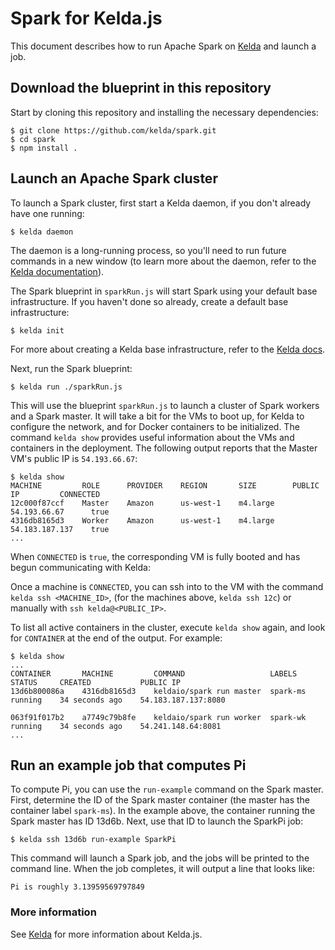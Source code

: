 # Spark for Kelda.js
This document describes how to run Apache Spark on [Kelda](http://docs.kelda.io)
and launch a job.

## Download the blueprint in this repository

Start by cloning this repository and installing the necessary dependencies:

```console
$ git clone https://github.com/kelda/spark.git
$ cd spark
$ npm install .
```

## Launch an Apache Spark cluster

To launch a Spark cluster, first start a Kelda daemon, if you don't already have
one running:

```console
$ kelda daemon
```

The daemon is a long-running process, so you'll need to run future commands in
a new window (to learn more about the daemon, refer to
the [Kelda documentation](http://docs.kelda.io)).

The Spark blueprint in `sparkRun.js` will start Spark using your default base
infrastructure.  If you haven't done so already, create a default base
infrastructure:

```console
$ kelda init
```

For more about creating a Kelda base infrastructure, refer to the
[Kelda docs](http://docs.kelda.io).

Next, run the Spark blueprint:

```console
$ kelda run ./sparkRun.js
```

This will use the blueprint `sparkRun.js` to launch a cluster of Spark workers
and a Spark master. It will take a bit for the VMs to boot up, for Kelda to
configure the network, and for Docker containers to be initialized. The command
`kelda show` provides useful information about the VMs and containers in the
deployment. The following output reports that the Master VM's public IP is
`54.193.66.67`:

```
$ kelda show
MACHINE         ROLE      PROVIDER    REGION       SIZE        PUBLIC IP         CONNECTED
12c000f87ccf    Master    Amazon      us-west-1    m4.large    54.193.66.67      true
4316db8165d3    Worker    Amazon      us-west-1    m4.large    54.183.187.137    true
...
```

When `CONNECTED` is `true`, the corresponding VM is fully booted and has begun
communicating with Kelda:

Once a machine is `CONNECTED`, you can ssh into to the VM with the command
`kelda ssh <MACHINE_ID>`, (for the machines above, `kelda ssh 12c`) or manually
with `ssh kelda@<PUBLIC_IP>`.

To list all active containers in the cluster, execute `kelda show` again, and
look for `CONTAINER` at the end of the output.  For example:

```
$ kelda show
...
CONTAINER       MACHINE         COMMAND                   LABELS      STATUS     CREATED           PUBLIC IP
13d6b800086a    4316db8165d3    keldaio/spark run master  spark-ms    running    34 seconds ago    54.183.187.137:8080

063f91f017b2    a7749c79b8fe    keldaio/spark run worker  spark-wk    running    34 seconds ago    54.241.148.64:8081
...
```

## Run an example job that computes Pi

To compute Pi, you can use the `run-example` command on the Spark master.
First, determine the ID of the Spark master container (the master has the
container label `spark-ms`).  In the example above, the container running
the Spark master has ID 13d6b.  Next, use that ID to launch the SparkPi
job:

```console
$ kelda ssh 13d6b run-example SparkPi
```

This command will launch a Spark job, and the jobs will be printed to
the command line.  When the job completes, it will output a line that
looks like:

```console
Pi is roughly 3.13959569797849
```

### More information
See [Kelda](http://kelda.io) for more information about Kelda.js.
